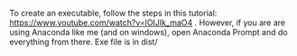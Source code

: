 To create an executable, follow the steps in this tutorial: https://www.youtube.com/watch?v=lOIJIk_maO4 . However, if you are are using Anaconda like me (and on windows), open Anaconda Prompt and do everything from there.
Exe file is in dist/
